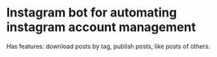 # Instagram bot for automating instagram account management
Has features: download posts by tag, publish posts, like posts of others.
